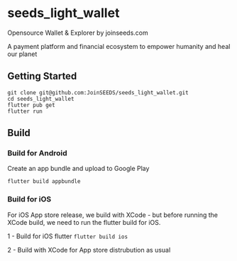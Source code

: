# seeds_light_wallet

Opensource Wallet & Explorer by joinseeds.com

A payment platform and financial ecosystem to empower humanity and heal our planet

## Getting Started

```
git clone git@github.com:JoinSEEDS/seeds_light_wallet.git
cd seeds_light_wallet
flutter pub get
flutter run
```

## Build

### Build for Android

Create an app bundle and upload to Google Play

```flutter build appbundle```

### Build for iOS 

For iOS App store release, we build with XCode - but before running the XCode build, we need to run the flutter build for iOS.

1 - Build for iOS flutter
```flutter build ios```

2 - Build with XCode for App store distrubution as usual

